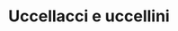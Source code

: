 ---
layout: post
title: Uccellacci e uccellini
director: Pier Paolo Pasolini
year: 1966
cover: https://images.mubicdn.net/images/film/2204/cache-35617-1660648746/image-w1280.jpg
---